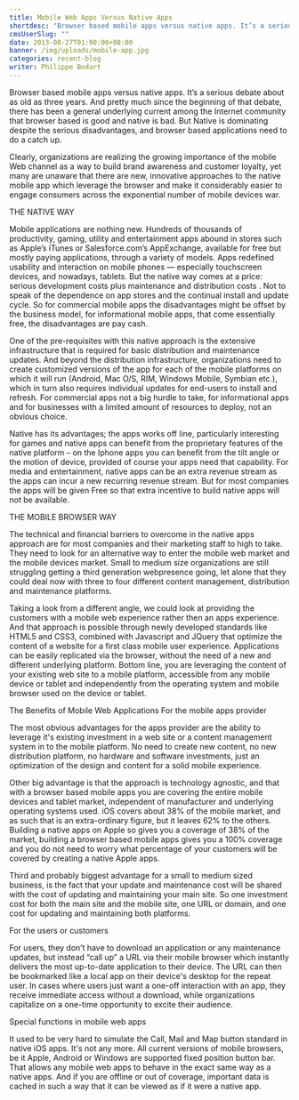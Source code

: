 ```yaml
---
title: Mobile Web Apps Versus Native Apps
shortdesc: "Browser based mobile apps versus native apps. It’s a serious debate about as old as three years. And pretty much since the beginning of that debate, there has been a general underlying current among the Internet community that browser based is good and native is bad. But Native is dominating despite the serious disadvantages, and browser based applications need to do a catch up."
cmsUserSlug: ""
date: 2013-08-27T01:00:00+08:00
banner: /img/uploads/mobile-app.jpg
categories: recent-blog
writer: Philippe Bodart
---
```


Browser based mobile apps versus native apps. It’s a serious debate about as old as three years. And pretty much since the beginning of that debate, there has been a general underlying current among the Internet community that browser based is good and native is bad. But Native is dominating despite the serious disadvantages, and browser based applications need to do a catch up.

Clearly, organizations are realizing the growing importance of the mobile Web channel as a way to build brand awareness and customer loyalty, yet many are unaware that there are new, innovative approaches to the native mobile app which leverage the browser and make it considerably easier to engage consumers across the exponential number of mobile devices war.

THE NATIVE WAY

Mobile applications are nothing new. Hundreds of thousands of productivity, gaming, utility and entertainment apps abound in stores such as Apple’s iTunes or Salesforce.com’s AppExchange, available for free but mostly paying applications, through a variety of models. Apps redefined usability and interaction on mobile phones — especially touchscreen devices, and nowadays, tablets. But the native way comes at a price: serious development costs plus maintenance and distribution costs . Not to speak of the dependence on app stores and the continual install and update cycle. So for commercial mobile apps the disadvantages might be offset by the business model, for informational mobile apps, that come essentially free, the disadvantages are pay cash.

One of the pre-requisites with this native approach is the extensive infrastructure that is required for basic distribution and maintenance updates. And beyond the distribution infrastructure, organizations need to create customized versions of the app for each of the mobile platforms on which it will run (Android, Mac O/S, RIM, Windows Mobile, Symbian etc.), which in turn also requires individual updates for end-users to install and refresh. For commercial apps not a big hurdle to take, for informational apps and for businesses with a limited amount of resources to deploy, not an obvious choice.

Native has its advantages; the apps works off line, particularly interesting for games and native apps can benefit from the proprietary features of the native platform – on the Iphone apps you can benefit from the tilt angle or the motion of device, provided of course your apps need that capability. For media and entertainment, native apps can be an extra revenue stream as the apps can incur a new recurring revenue stream. But for most companies the apps will be given Free so that extra incentive to build native apps will not be available.

THE MOBILE BROWSER WAY

The technical and financial barriers to overcome in the native apps approach are for most companies and their marketing staff to high to take. They need to look for an alternative way to enter the mobile web market and the mobile devices market. Small to medium size organizations are still struggling getting a third generation webpresence going, let alone that they could deal now with three to four different content management, distribution and maintenance platforms.

Taking a look from a different angle, we could look at providing the customers with a mobile web experience rather then an apps experience. And that approach is possible through newly developed standards like HTML5 and CSS3, combined with Javascript and JQuery that optimize the content of a website for a first class mobile user experience. Applications can be easily replicated via the browser, without the need of a new and different underlying platform. Bottom line, you are leveraging the content of your existing web site to a mobile platform, accessible from any mobile device or tablet and independently from the operating system and mobile browser used on the device or tablet.

The Benefits of Mobile Web Applications
For the mobile apps provider

The most obvious advantages for the apps provider are the ability to leverage it's existing investment in a web site or a content management system in to the mobile platform. No need to create new content, no new distribution platform, no hardware and software investments, just an optimization of the design and content for a solid mobile experience.

Other big advantage is that the approach is technology agnostic, and that with a browser based mobile apps you are covering the entire mobile devices and tablet market, independent of manufacturer and underlying operating systems used. iOS covers about 38% of the mobile market, and as such that is an extra-ordinary figure, but it leaves 62% to the others. Building a native apps on Apple so gives you a coverage of 38% of the market, building a browser based mobile apps gives you a 100% coverage and you do not need to worry what percentage of your customers will be covered by creating a native Apple apps.

Third and probably biggest advantage for a small to medium sized business, is the fact that your update and maintenance cost will be shared with the cost of updating and maintaining your main site. So one investment cost for both the main site and the mobile site, one URL or domain, and one cost for updating and maintaining both platforms.

For the users or customers

For users, they don’t have to download an application or any maintenance updates, but instead “call up” a URL via their mobile browser which instantly delivers the most up-to-date application to their device. The URL can then be bookmarked like a local app on their device's desktop for the repeat user. In cases where users just want a one-off interaction with an app, they receive immediate access without a download, while organizations capitalize on a one-time opportunity to excite their audience.

Special functions in mobile web apps

It used to be very hard to simulate the Call, Mail and Map button standard in native iOS apps. It's not any more. All current versions of mobile browsers, be it Apple, Android or Windows are supported fixed position button bar. That allows any mobile web apps to behave in the exact same way as a native apps. And if you are offline or out of coverage, important data is cached in such a way that it can be viewed as if it were a native app.